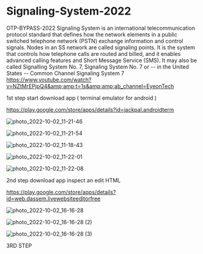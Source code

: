 # Signaling-System-2022
OTP-BYPASS-2022 Signaling System is an international telecommunication protocol standard that defines how the network elements in a public switched telephone network (PSTN) exchange information and control signals. Nodes in an SS network are called signaling points. It is the system that controls how telephone calls are routed and billed, and it enables advanced calling features and Short Message Service (SMS). It may also be called Signalling System No. 7, Signaling System No. 7 or -- in the United States -- Common Channel Signaling System 7 https://www.youtube.com/watch?v=NZtMrEPjpQ4&amp;amp;t=1s&amp;amp;ab_channel=EyeonTech  





1st step start download app ( terminal emulator for android )






https://play.google.com/store/apps/details?id=jackpal.androidterm






![photo_2022-10-02_11-21-46](https://user-images.githubusercontent.com/114885808/193479856-0151795a-5223-4062-b134-73e9b7a4d5fd.jpg)





![photo_2022-10-02_11-21-54](https://user-images.githubusercontent.com/114885808/193479859-1576d5de-70de-48f8-aaa1-fcbbc4ad5f30.jpg)







![photo_2022-10-02_11-18-43](https://user-images.githubusercontent.com/114885808/193479877-0d14fe23-ca32-4b36-992b-889fed6fd5fe.jpg)







![photo_2022-10-02_11-22-01](https://user-images.githubusercontent.com/114885808/193479882-b11155e6-4b98-4ba9-bab2-5444fed9204d.jpg)








![photo_2022-10-02_11-22-08](https://user-images.githubusercontent.com/114885808/193479888-171df357-4828-46a1-a92b-52c0adbb9be5.jpg)






















2nd step download app inspect an edit HTML


https://play.google.com/store/apps/details?id=web.dassem.livewebsiteeditorfree







![photo_2022-10-02_16-16-28](https://user-images.githubusercontent.com/114885808/193480708-8ff0d41b-53d8-4f42-8c79-c6a63fb04bd1.jpg)








![photo_2022-10-02_16-16-28 (2)](https://user-images.githubusercontent.com/114885808/193480711-185c78ff-64c9-47b2-b1e0-1b39838f055a.jpg)







![photo_2022-10-02_16-16-28 (3)](https://user-images.githubusercontent.com/114885808/193480716-c9cc5f93-4bcb-469b-9917-533c346744b6.jpg)














3RD STEP 

